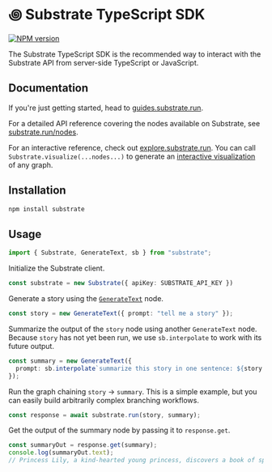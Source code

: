 # ꩜ Substrate TypeScript SDK

[![NPM version](https://img.shields.io/npm/v/substrate.svg)](https://npmjs.org/package/substrate)

The Substrate TypeScript SDK is the recommended way to interact with the Substrate API from server-side TypeScript or JavaScript.

## Documentation

If you're just getting started, head to [guides.substrate.run](https://guides.substrate.run/). 

For a detailed API reference covering the nodes available on Substrate, see [substrate.run/nodes](https://www.substrate.run/nodes).

For an interactive reference, check out [explore.substrate.run](https://explore.substrate.run/). You can call `Substrate.visualize(...nodes...)` to generate an [interactive visualization](https://explore.substrate.run/s/eNrFU11LAzEQ_CtH6OP1oa0f0DetcFbqt6IissTceg2XS45kUzzL_XeTtkilVRQE35JJZnYyu5kzbXJ0bPg4ZzJnw8W2B-Z08jC-La9YugACnqFGywlv8JUCym0RSHNWW1PVFM4JlUoqTHjiyNiGtSkDNzVe5WA81Z6gUOaZK9WwIVmPbbpWsA9Z_TKhER_8uOCcAXQ614eQXR1cHMP5BYyPOh2AwHzx5C0OwHUzr-4vz1j7KzMD2J-Jomiy8d-Z2QPV34PTbnn5AzNP6Yq11paNN6UslxYFyRnG-tTU0acjK3XRFUYLHo1KwmqpshSAKKa9UimbcRUJvqq4lW-YRI50qJpE6sRoTBxqQi1wmLCYz5rAat2HXkN-cnuu2UouKrdP7UecW-5tc02WCwxnxspCaoiZw_ZhNDU44qLc_qQSm8UkLnskBDpnbEA4kWWbvtaa8kdpBlCH-MiEbzDlsvRfZrcLdzuj45N-b_p9dp_u_Wt2YSoxLxYzGZZSS5JcweontO07U4J3WQ) of any graph.

## Installation

```sh
npm install substrate
```

## Usage

```typescript
import { Substrate, GenerateText, sb } from "substrate";
```

Initialize the Substrate client.
```typescript
const substrate = new Substrate({ apiKey: SUBSTRATE_API_KEY })
```

Generate a story using the [`GenerateText`](https://www.substrate.run/nodes#GenerateText) node.
```typescript
const story = new GenerateText({ prompt: "tell me a story" });
```

Summarize the output of the `story` node using another `GenerateText` node. Because `story` has not yet been run, we use `sb.interpolate` to work with its future output.
```typescript
const summary = new GenerateText({
  prompt: sb.interpolate`summarize this story in one sentence: ${story.future.text}`,
});
```

Run the graph chaining `story` → `summary`. This is a simple example, but you can easily build arbitrarily complex branching workflows.
```typescript
const response = await substrate.run(story, summary);
```

Get the output of the summary node by passing it to `response.get`.
```typescript
const summaryOut = response.get(summary);
console.log(summaryOut.text);
// Princess Lily, a kind-hearted young princess, discovers a book of spells and uses it to grant her family and kingdom happiness.
```

